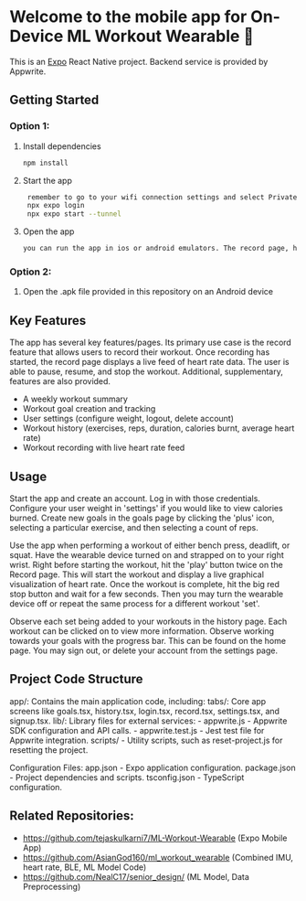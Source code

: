 # Welcome to the mobile app for On-Device ML Workout Wearable 👋

This is an [Expo](https://expo.dev) React Native project. Backend service is provided by Appwrite. 

## Getting Started
### Option 1:
1. Install dependencies
   ```bash
   npm install
   ```
2. Start the app
   ```bash
    remember to go to your wifi connection settings and select Private connection (to allow access to other connections)
    npx expo login
    npx expo start --tunnel
   ```
3. Open the app
   ```bash
   you can run the app in ios or android emulators. The record page, however, requires a physical android device as it uses bluetooth.
   ```
### Option 2:
1. Open the .apk file provided in this repository on an Android device

## Key Features
The app has several key features/pages. Its primary use case is the record feature that allows users to record their workout. Once recording has started, the record page displays a live feed of heart rate data. The user is able to pause, resume, and stop the workout. Additional, supplementary, features are also provided.
   - A weekly workout summary
   - Workout goal creation and tracking
   - User settings (configure weight, logout, delete account)
   - Workout history (exercises, reps, duration, calories burnt, average heart rate)
   - Workout recording with live heart rate feed

## Usage
Start the app and create an account. Log in with those credentials. Configure your user weight in 'settings' if you would like to view calories burned. Create new goals in the goals page by clicking the 'plus' icon, selecting a particular exercise, and then selecting a count of reps.

Use the app when performing a workout of either bench press, deadlift, or squat. Have the wearable device turned on and strapped on to your right wrist. Right before starting the workout, hit the 'play' button twice on the Record page. This will start the workout and display a live graphical visualization of heart rate. Once the workout is complete, hit the big red stop button and wait for a few seconds. Then you may turn the wearable device off or repeat the same process for a different workout 'set'.

Observe each set being added to your workouts in the history page. Each workout can be clicked on to view more information. Observe working towards your goals with the progress bar. This can be found on the home page.
You may sign out, or delete your account from the settings page.

## Project Code Structure
app/: Contains the main application code, including:
tabs/: Core app screens like goals.tsx, history.tsx, login.tsx, record.tsx, settings.tsx, and signup.tsx.
lib/: Library files for external services:
    - appwrite.js - Appwrite SDK configuration and API calls. 
    - appwrite.test.js - Jest test file for Appwrite integration.
scripts/ - Utility scripts, such as reset-project.js for resetting the project.

Configuration Files:
app.json - Expo application configuration.
package.json - Project dependencies and scripts.
tsconfig.json - TypeScript configuration.

## Related Repositories:
   - https://github.com/tejaskulkarni7/ML-Workout-Wearable (Expo Mobile App)
   - https://github.com/AsianGod160/ml_workout_wearable (Combined IMU, heart rate, BLE, ML Model Code)
   - https://github.com/NealC17/senior_design/ (ML Model, Data Preprocessing)
